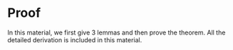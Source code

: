 # Proof
In this material, we first give 3 lemmas and then prove the theorem. All the detailed derivation is included in this material.
